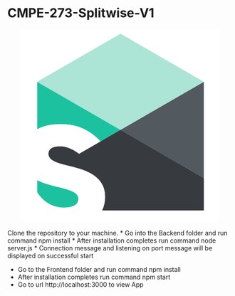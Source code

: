 # CMPE-273-Splitwise-V1
<p align="center">  
  <img  align="center" src="https://github.com/Yusuf-Juzar-Soni/CMPE-273-Splitwise-V1/blob/main/Frontend/src/Components/assets/login_logo.png">
</p>
Clone the repository to your machine.
* Go into the Backend folder and run command npm install
* After installation completes run command node server.js
* Connection message and listening on port message will be displayed on successful start

* Go to the Frontend folder and run command npm install
* After installation completes run command npm start
* Go to url http://localhost:3000 to view App
